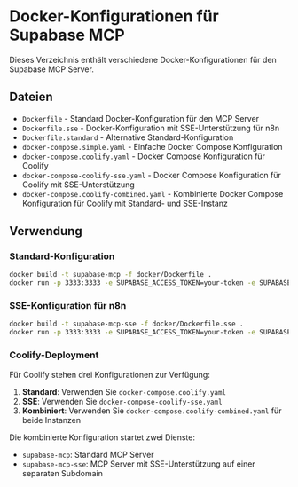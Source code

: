 # Docker-Konfigurationen für Supabase MCP

Dieses Verzeichnis enthält verschiedene Docker-Konfigurationen für den Supabase MCP Server.

## Dateien

- `Dockerfile` - Standard Docker-Konfiguration für den MCP Server
- `Dockerfile.sse` - Docker-Konfiguration mit SSE-Unterstützung für n8n
- `Dockerfile.standard` - Alternative Standard-Konfiguration
- `docker-compose.simple.yaml` - Einfache Docker Compose Konfiguration
- `docker-compose.coolify.yaml` - Docker Compose Konfiguration für Coolify
- `docker-compose-coolify-sse.yaml` - Docker Compose Konfiguration für Coolify mit SSE-Unterstützung
- `docker-compose.coolify-combined.yaml` - Kombinierte Docker Compose Konfiguration für Coolify mit Standard- und SSE-Instanz

## Verwendung

### Standard-Konfiguration

```bash
docker build -t supabase-mcp -f docker/Dockerfile .
docker run -p 3333:3333 -e SUPABASE_ACCESS_TOKEN=your-token -e SUPABASE_PROJECT_REF=your-ref supabase-mcp
```

### SSE-Konfiguration für n8n

```bash
docker build -t supabase-mcp-sse -f docker/Dockerfile.sse .
docker run -p 3333:3333 -e SUPABASE_ACCESS_TOKEN=your-token -e SUPABASE_PROJECT_REF=your-ref supabase-mcp-sse
```

### Coolify-Deployment

Für Coolify stehen drei Konfigurationen zur Verfügung:

1. **Standard**: Verwenden Sie `docker-compose.coolify.yaml`
2. **SSE**: Verwenden Sie `docker-compose-coolify-sse.yaml`
3. **Kombiniert**: Verwenden Sie `docker-compose.coolify-combined.yaml` für beide Instanzen

Die kombinierte Konfiguration startet zwei Dienste:
- `supabase-mcp`: Standard MCP Server
- `supabase-mcp-sse`: MCP Server mit SSE-Unterstützung auf einer separaten Subdomain 